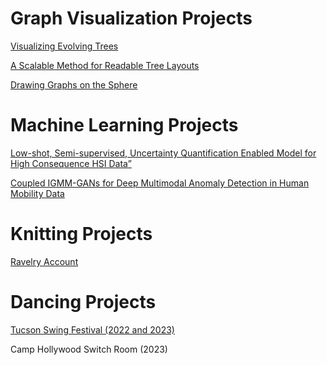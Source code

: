 
# Graph Visualization Projects

[Visualizing Evolving Trees](ryngray.github.io/evolving-trees/index.html)

[A Scalable Method for Readable Tree Layouts](https://tiga1231.github.io/zmlt/demo/overview.html)

[Drawing Graphs on the Sphere](ryngray.github.io/Drawing_Graphs_on_the_Sphere__AVI_.pdf)

# Machine Learning Projects

[Low-shot, Semi-supervised,
Uncertainty Quantification Enabled Model for High Consequence HSI Data”](https://ieeexplore.ieee.org/document/9843707)

[Coupled IGMM-GANs for Deep Multimodal Anomaly Detection in Human Mobility Data](https://arxiv.org/abs/1809.02728)



# Knitting Projects

[Ravelry Account](ravelry.com/people/booksforever)

# Dancing Projects

[Tucson Swing Festival (2022 and 2023)](tucsonswingfestival.com)

Camp Hollywood Switch Room (2023)

